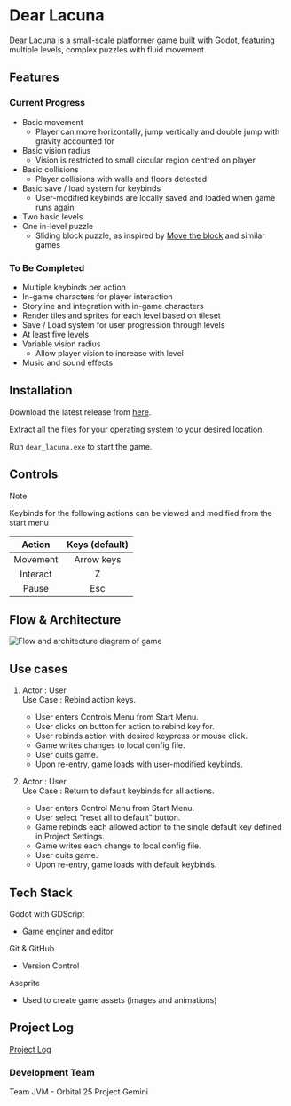 # Dear Lacuna

Dear Lacuna is a small-scale platformer game built with Godot, featuring multiple levels, complex puzzles with fluid movement.

## Features
### Current Progress
* Basic movement
    * Player can move horizontally, jump vertically and double jump with gravity accounted for
* Basic vision radius
    * Vision is restricted to small circular region centred on player
* Basic collisions
    * Player collisions with walls and floors detected
* Basic save / load system for keybinds
    * User-modified keybinds are locally saved and loaded when game runs again
* Two basic levels
* One in-level puzzle
    * Sliding block puzzle, as inspired by [Move the block](https://play.google.com/store/apps/details?id=com.bitmango.go.unblockcasual&hl=en_SG) and similar games

### To Be Completed
* Multiple keybinds per action
* In-game characters for player interaction
* Storyline and integration with in-game characters
* Render tiles and sprites for each level based on tileset
* Save / Load system for user progression through levels
* At least five levels
* Variable vision radius
    * Allow player vision to increase with level
* Music and sound effects


## Installation
Download the latest release from [here](exports/windows).

Extract all the files for your operating system to your desired location.

Run `dear_lacuna.exe` to start the game.

## Controls

> [!NOTE]
> Keybinds for the following actions can be viewed and modified from the start menu

| **Action**   | **Keys (default)** |
| :------: | :------------: |
| Movement | Arrow keys |
| Interact | Z |
| Pause | Esc |

## Flow & Architecture
![Flow and architecture diagram of game](https://github.com/user-attachments/assets/761a1da4-3425-45de-badb-48e4d06aec7c)

## Use cases
1. Actor : User \
Use Case : Rebind action keys.
    * User enters Controls Menu from Start Menu.
    * User clicks on button for action to rebind key for.
    * User rebinds action with desired keypress or mouse click.
    * Game writes changes to local config file.
    * User quits game.
    * Upon re-entry, game loads with user-modified keybinds.

2. Actor : User \
Use Case : Return to default keybinds for all actions.
    * User enters Control Menu from Start Menu.
    * User select "reset all to default" button.
    * Game rebinds each allowed action to the single default key defined in Project Settings.
    * Game writes each change to local config file.
    * User quits game.
    * Upon re-entry, game loads with default keybinds.


## Tech Stack
Godot with GDScript
* Game enginer and editor

Git & GitHub
* Version Control

Aseprite
* Used to create game assets (images and animations)

## Project Log
[Project Log](https://docs.google.com/spreadsheets/d/1YbEd0rHw6HKd-1JRQwQTvf6US5fMhkmUJgZpu2ZH8-c/edit?usp=sharing)
### Development Team
Team JVM - Orbital 25 Project Gemini
